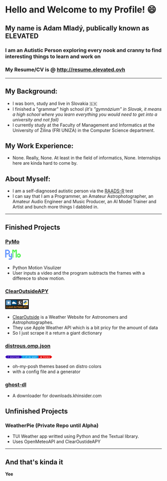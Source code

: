 # Hello and Welcome to my Profile! 😄

## My name is Adam Mladý, publically known as ELEVATED

### I am an Autistic Person exploring every nook and cranny to find interesting things to learn and work on

### My Resume/CV is @ <http://resume.elevated.ovh>

---

## **My Background:**

- I was born, study and live in Slovakia 🇸🇰
- I finished a "grammar" high school *(it's "gymnázium" in Slovak, it means a high school where you learn everything you would need to get into a university and not fail)*
- I currently study at the Faculty of Management and Informatics at the University of Žilina (FRI UNIZA) in the Computer Science department.

## **My Work Experience:**

- None. Really, None. At least in the field of informatics, None. Internships here are kinda hard to come by.

## **About Myself:**

- I am a self-diagnosed autistic person via the [RAADS-R](https://embrace-autism.com/raads-r/) test
- I can say that I am a Programmer, an Amateur Astrophotographer, an Amateur Audio Engineer and Music Producer, an AI Model Trainer and Artist and bunch more things I dabbled in.

---

## Finished Projects

### [PyMo](https://github.com/TheElevatedOne/pymo)

<p align="left"><img src="https://github.com/TheElevatedOne/pymo/blob/main/assets/logo.svg" width="10%"></p>

- Python Motion Visulizer
- User inputs a video and the program subtracts the frames with a differece to show motion.

### [ClearOutsideAPY](https://github.com/TheElevatedOne/ClearOutsideAPY)

<p align="left"><img src="https://github.com/TheElevatedOne/ClearOutsideAPY/blob/main/logo/clear-outside-apy.svg" width="15%"></p>

- [ClearOutside](https://clearoutside.com) is a Weather Website for Astronomers and Astrophotographes.
- They use Apple Weather API which is a bit pricy for the amount of data
- So I just scrape it a return a giant dictionary

### [distrous.omp.json](https://github.com/TheElevatedOne/distrous.omp.json)

<p align="left"><img src="https://github.com/TheElevatedOne/distrous.omp.json/blob/main/logos/logo.png" width="30%"></p>

- oh-my-posh themes based on distro colors
- with a config file and a generator

### [ghost-dl](https://github.com/TheElevatedOne/ghost-dl)

- A downloader for downloads.khinsider.com

## Unfinished Projects

### WeatherPie (Private Repo until Alpha)

- TUI Weather app writted using Python and the Textual library.
- Uses OpenMeteoAPI and ClearOustideAPY

---

## And that's kinda it

**Yee**
